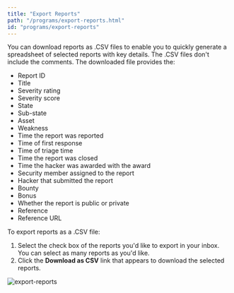 ```yaml
---
title: "Export Reports"
path: "/programs/export-reports.html"
id: "programs/export-reports"
---
```


You can download reports as .CSV files to enable you to quickly generate a spreadsheet of selected reports with key details. The .CSV files don't include the comments. The downloaded file provides the:

* Report ID
* Title
* Severity rating
* Severity score
* State
* Sub-state
* Asset
* Weakness
* Time the report was reported
* Time of first response
* Time of triage time
* Time the report was closed
* Time the hacker was awarded with the award
* Security member assigned to the report
* Hacker that submitted the report
* Bounty 
* Bonus
* Whether the report is public or private
* Reference
* Reference URL

To export reports as a .CSV file:
1) Select the check box of the reports you'd like to export in your inbox. You can select as many reports as you'd like. 
2) Click the **Download as CSV** link that appears to download the selected reports. 

![export-reports](./images/export-reports.png)
